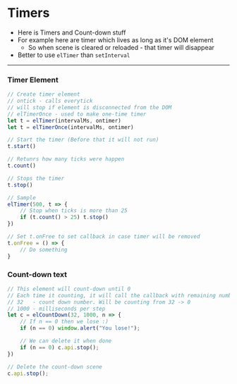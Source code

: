 # Timers

* Here is Timers and Count-down stuff
* For example here are timer which lives as long as it's DOM element
    * So when scene is cleared or reloaded - that timer will disappear
* Better to use `elTimer` than `setInterval`

---



### Timer Element
```js
// Create timer element
// ontick - calls everytick
// will stop if element is disconnected from the DOM
// elTimerOnce - used to make one-time timer
let t = elTimer(intervalMs, ontimer)
let t = elTimerOnce(intervalMs, ontimer)

// Start the timer (Before that it will not run)
t.start()

// Retunrs how many ticks were happen
t.count()

// Stops the timer
t.stop()

// Sample
elTimer(500, t => {
    // Stop when ticks is more than 25
    if (t.count() > 25) t.stop()
})

// Set t.onFree to set callback in case timer will be removed
t.onFree = () => {
    // Do something
}
```



### Count-down text
```js
// This element will count-down until 0
// Each time it counting, it will call the callback with remaining number
// 32   - count down number. Will be counting from 32 -> 0
// 1000 - milliseconds per step
let c = elCountDown(32, 1000, n => {
    // If n == 0 then we lose :)
    if (n == 0) window.alert("You lose!");

    // We can delete it when done
    if (n == 0) c.api.stop();
})

// Delete the count-down scene
c.api.stop();
```




